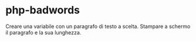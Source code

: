 # php-badwords
Creare una variabile con un paragrafo di testo a scelta. Stampare a schermo il paragrafo e la sua lunghezza.
